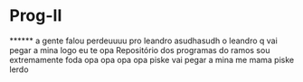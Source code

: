# Prog-II
****** a gente falou perdeuuuu pro leandro asudhasudh
o leandro q vai pegar a mina
logo eu te opa
Repositório dos programas do ramos
sou extremamente foda
opa opa opa opa
piske vai pegar a mina
me mama
piske lerdo
